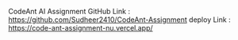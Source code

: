 CodeAnt AI Assignment
GitHub Link : https://github.com/Sudheer2410/CodeAnt-Assignment
deploy Link : https://code-ant-assignment-nu.vercel.app/
